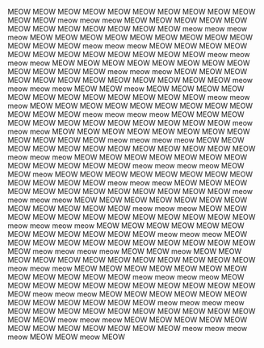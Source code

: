 MEOW MEOW MEOW MEOW MEOW MEOW MEOW MEOW MEOW MEOW MEOW MEOW meow meow meow MEOW MEOW MEOW MEOW MEOW MEOW MEOW MEOW MEOW MEOW MEOW MEOW meow meow meow meow MEOW MEOW MEOW MEOW MEOW MEOW MEOW MEOW MEOW MEOW MEOW MEOW meow meow meow MEOW MEOW MEOW MEOW MEOW MEOW MEOW MEOW MEOW MEOW MEOW MEOW meow meow meow meow MEOW MEOW MEOW MEOW MEOW MEOW MEOW MEOW MEOW MEOW MEOW MEOW meow meow meow MEOW MEOW MEOW MEOW MEOW MEOW MEOW MEOW MEOW MEOW MEOW MEOW meow meow meow meow MEOW MEOW meow MEOW MEOW MEOW MEOW MEOW MEOW MEOW MEOW MEOW MEOW MEOW MEOW meow meow meow MEOW MEOW MEOW MEOW MEOW MEOW MEOW MEOW MEOW MEOW MEOW MEOW meow meow meow meow MEOW MEOW MEOW MEOW MEOW MEOW MEOW MEOW MEOW MEOW MEOW MEOW meow meow meow MEOW MEOW MEOW MEOW MEOW MEOW MEOW MEOW MEOW MEOW MEOW MEOW meow meow meow meow MEOW MEOW MEOW MEOW MEOW MEOW MEOW MEOW MEOW MEOW MEOW MEOW meow meow meow MEOW MEOW MEOW MEOW MEOW MEOW MEOW MEOW MEOW MEOW MEOW MEOW meow meow meow meow MEOW MEOW meow MEOW MEOW MEOW MEOW MEOW MEOW MEOW MEOW MEOW MEOW MEOW MEOW meow meow meow MEOW MEOW MEOW MEOW MEOW MEOW MEOW MEOW MEOW MEOW MEOW MEOW meow meow meow meow MEOW MEOW MEOW MEOW MEOW MEOW MEOW MEOW MEOW MEOW MEOW MEOW meow meow meow MEOW MEOW MEOW MEOW MEOW MEOW MEOW MEOW MEOW MEOW MEOW MEOW meow meow meow meow MEOW MEOW MEOW MEOW MEOW MEOW MEOW MEOW MEOW MEOW MEOW MEOW meow meow meow MEOW MEOW MEOW MEOW MEOW MEOW MEOW MEOW MEOW MEOW MEOW MEOW meow meow meow meow MEOW MEOW meow MEOW MEOW MEOW MEOW MEOW MEOW MEOW MEOW MEOW MEOW MEOW MEOW meow meow meow MEOW MEOW MEOW MEOW MEOW MEOW MEOW MEOW MEOW MEOW MEOW MEOW meow meow meow meow MEOW MEOW MEOW MEOW MEOW MEOW MEOW MEOW MEOW MEOW MEOW MEOW meow meow meow MEOW MEOW MEOW MEOW MEOW MEOW MEOW MEOW MEOW MEOW MEOW MEOW meow meow meow meow MEOW MEOW MEOW MEOW MEOW MEOW MEOW MEOW MEOW MEOW MEOW MEOW meow meow meow MEOW MEOW MEOW MEOW MEOW MEOW MEOW MEOW MEOW MEOW MEOW MEOW meow meow meow meow MEOW MEOW meow MEOW
